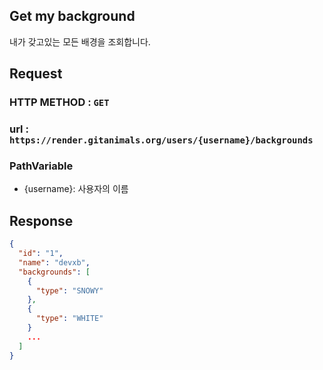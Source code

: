 ## Get my background

내가 갖고있는 모든 배경을 조회합니다.

## Request
### HTTP METHOD : `GET`

### url : `https://render.gitanimals.org/users/{username}/backgrounds`

### PathVariable
- {username}: 사용자의 이름

## Response

```json
{
  "id": "1",
  "name": "devxb",
  "backgrounds": [
    {
      "type": "SNOWY"
    },
    {
      "type": "WHITE"
    }
    ...
  ]
}
```
